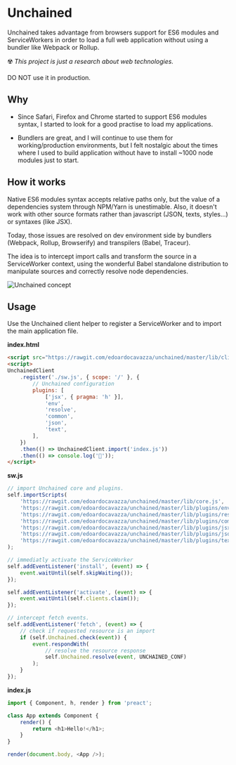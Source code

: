 # Unchained

Unchained takes advantage from browsers support for ES6 modules and ServiceWorkers in order to load a full web application without using a bundler like Webpack or Rollup.

☢️ *This project is just a research about web technologies.*

DO NOT use it in production.

## Why

* Since Safari, Firefox and Chrome started to support ES6 modules syntax, I started to look for a good practise to load my applications.

* Bundlers are great, and I will continue to use them for working/production environments, but I felt nostalgic about the times where I used to build application without have to install ~1000 node modules just to start.

## How it works

Native ES6 modules syntax accepts relative paths only, but the value of a dependencies system through NPM/Yarn is unestimable. Also, it doesn't work with other source formats rather than javascript (JSON, texts, styles...) or syntaxes (like JSX).

Today, those issues are resolved on dev environment side by bundlers (Webpack, Rollup, Browserify) and transpilers (Babel, Traceur).

The idea is to intercept import calls and transform the source in a ServiceWorker context, using the wonderful Babel standalone distribution to manipulate sources and correctly resolve node dependencies.

![Unchained concept](https://docs.google.com/drawings/d/e/2PACX-1vQdqQI38CpJUSRT7diAH9dQOb-N8fGmp8LpOIdmJ6WbebEeDuzenx5wuZNtD0sPCpkYQ3INe3LsRHqM/pub?w=1362&h=1437)


## Usage

Use the Unchained client helper to register a ServiceWorker and to import the main application file.

**index.html**
```html
<script src="https://rawgit.com/edoardocavazza/unchained/master/lib/client.js"></script>
<script>
UnchainedClient
    .register('./sw.js', { scope: '/' }, {
        // Unchained configuration
        plugins: [
            ['jsx', { pragma: 'h' }],
            'env',
            'resolve',
            'common',
            'json',
            'text',
        ],
    })
    .then(() => UnchainedClient.import('index.js'))
    .then(() => console.log('🚀'));
</script>
```

**sw.js**
```js
// import Unchained core and plugins.
self.importScripts(
    'https://rawgit.com/edoardocavazza/unchained/master/lib/core.js',
    'https://rawgit.com/edoardocavazza/unchained/master/lib/plugins/env.js',
    'https://rawgit.com/edoardocavazza/unchained/master/lib/plugins/resolve.js',
    'https://rawgit.com/edoardocavazza/unchained/master/lib/plugins/common.js',
    'https://rawgit.com/edoardocavazza/unchained/master/lib/plugins/jsx.js',
    'https://rawgit.com/edoardocavazza/unchained/master/lib/plugins/json.js',
    'https://rawgit.com/edoardocavazza/unchained/master/lib/plugins/text.js'
);

// immediatly activate the ServiceWorker
self.addEventListener('install', (event) => {
    event.waitUntil(self.skipWaiting());
});

self.addEventListener('activate', (event) => {
    event.waitUntil(self.clients.claim());
});

// intercept fetch events.
self.addEventListener('fetch', (event) => {
    // check if requested resource is an import
    if (self.Unchained.check(event)) {
        event.respondWith(
            // resolve the resource response
            self.Unchained.resolve(event, UNCHAINED_CONF)
        );
    }
});
```

**index.js**
```js
import { Component, h, render } from 'preact';

class App extends Component {
    render() {
        return <h1>Hello!</h1>;
    }
}

render(document.body, <App />);
```
